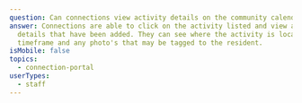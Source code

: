 ```yaml
---
question: Can connections view activity details on the community calendar?
answer: Connections are able to click on the activity listed and view any
  details that have been added. They can see where the activity is located, the
  timeframe and any photo's that may be tagged to the resident.
isMobile: false
topics:
  - connection-portal
userTypes:
  - staff
---
```

